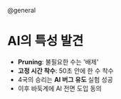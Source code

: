 @general

# AI의 특성 발견

- **Pruning**: 불필요한 수는 '배제'
- **고정 시간 착수**: 50초 안에 한 수 착수
- 4국의 승리는 **AI 버그 유도** 실험 성공
- 이후 바둑계에 AI 전면 도입 동의
